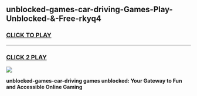 
## unblocked-games-car-driving-Games-Play-Unblocked-&-Free-rkyq4
<h3>
<a href="https://premium76.site?title=unblocked-games-car-driving&ref=24A">CLICK TO PLAY</a></h3>
<hr>

<h3>
<a href="https://premium76.site?title=unblocked-games-car-driving&ref=24A">CLICK 2 PLAY</a>
  
</h3>

<a href="https://premium76.site?title=unblocked-games-car-driving&ref=24A"><img src="https://clearcache.store/games.png"></a>


**unblocked-games-car-driving games unblocked: Your Gateway to Fun and Accessible Online Gaming**
